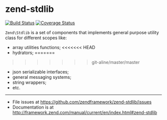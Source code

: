 # zend-stdlib

[![Build Status](https://secure.travis-ci.org/zendframework/zend-stdlib.svg?branch=master)](https://secure.travis-ci.org/zendframework/zend-stdlib)
[![Coverage Status](https://coveralls.io/repos/zendframework/zend-stdlib/badge.svg?branch=master)](https://coveralls.io/r/zendframework/zend-stdlib?branch=master)

`Zend\Stdlib` is a set of components that implements general purpose utility
class for different scopes like:

- array utilities functions;
<<<<<<< HEAD
- hydrators;
=======
>>>>>>> git-aline/master/master
- json serializable interfaces;
- general messaging systems;
- string wrappers;
- etc.

---

- File issues at https://github.com/zendframework/zend-stdlib/issues
- Documentation is at http://framework.zend.com/manual/current/en/index.html#zend-stdlib

